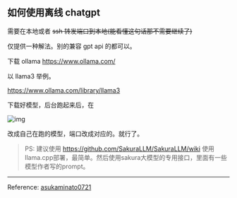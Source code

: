 ## 如何使用离线 chatgpt

需要在本地或者 ~~ssh 转发端口到本地(能看懂这句话那不需要继续了)~~

仅提供一种解法。别的兼容 gpt api 的都可以。

下载 ollama https://www.ollama.com/

以 llama3 举例。

https://www.ollama.com/library/llama3

下载好模型，后台跑起来后，在

![img](../images/zh/336483101-915f17c5-27a4-465f-9b4e-7a547ba5029f.png)

改成自己在跑的模型，端口改成对应的。就行了。

>PS: 建议使用 https://github.com/SakuraLLM/SakuraLLM/wiki
使用llama.cpp部署，最简单。然后使用sakura大模型的专用接口，里面有一些模型作者写的prompt。

<hr>

Reference: [asukaminato0721](https://github.com/HIllya51/LunaTranslator/issues/797)